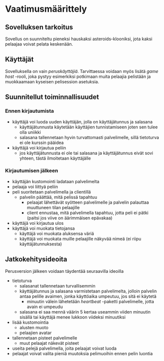 # Vaatimusmäärittely
## Sovelluksen tarkoitus
Sovellus on suunniteltu pieneksi hauskaksi asteroids-klooniksi, jota kaksi pelaajaa voivat pelata keskenään.

## Käyttäjät
Sovelluksella on vain _peruskäyttäjiä_. Tarvittaessa voidaan myös lisätä _game host_ -rooli, joka pystyy esimerkiksi potkimaan muita pelaajia pelistään ja muokkaamaan kyseisen pelisession asetuksia.

## Suunnitellut toiminnallisuudet
### Ennen kirjautumista
* käyttäjä voi luoda uuden käyttäjän, jolla on käyttäjätunnus ja salasana
  * käyttäjätunnusta käytetään käyttäjien tunnistamiseen joten sen tulee olla uniikki
  * salasana tallennetaan hyvin turvattomasti palvelimelle, sillä tietoturva ei ole kurssin pääidea
* käyttäjä voi kirjautua peliin
  * jos käyttäjätunnusta ei ole tai salasana ja käyttäjätunnus eivät sovi yhteen, tästä ilmoitetaan käyttäjälle

### Kirjautumisen jälkeen
* käyttäjän kustomointi ladataan palvelimelta
* pelaaja voi liittyä peliin
* peli suoritetaan palvelimella ja clientillä
  * palvelin päättää, mitä pelissä tapahtuu
    * pelaajat lähettävät syötteen palvelimelle ja palvelin palauttaa muuttuneen tilan pelaajille
	* client ennustaa, mitä palvelimella tapahtuu, jotta peli ei pätki (paitsi jos viive on äärimmäisen epävakaa)
* käyttäjä voi kirjautua ulos
* käyttäjä voi muokata tietojansa
  * käyttäjä voi muokata aluksensa väriä
  * käyttäjä voi muokata muille pelaajille näkyvää nimeä (ei riipu käyttäjätunnuksesta)
  
## Jatkokehitysideoita
Perusversion jälkeen voidaan täydentää seuraavilla ideoilla
* tietoturva
  * salasanat tallennetaan turvallisemmin
  * käyttäjätunnus ja salasana varmistetaan palvelimelta, jolloin palvelin antaa pelille avaimen, jonka käyttöaika umpeutuu, jos sitä ei käytetä
    * minuutin välein lähetetään _heartbeat_ -paketti palvelimelle, jotta avain ei umpeudu
  * salasana ei saa mennä väärin 5 kertaa useammin viiden minuutin sisällä tai käyttäjä menee lukkoon viideksi minuutiksi
* lisää kustomointia
  * alusten muoto
  * pelaajien avatar
* tallennetaan pisteet palvelimelle
  * muut pelaajat näkevät pisteet
* useita pelejä palvelimella, joita pelaajat voivat luoda
* pelaajat voivat valita pieniä muutoksia pelimuoihin ennen pelin luontia